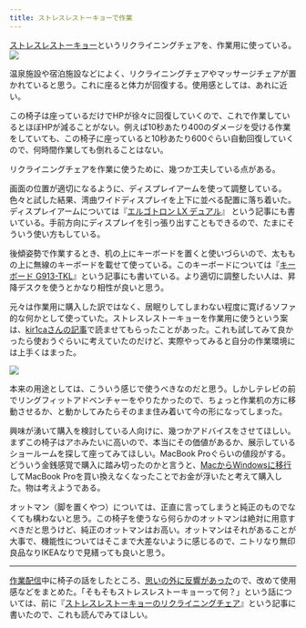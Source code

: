```yaml
---
title: ストレスレストーキョーで作業
---
```

[ストレスレストーキョー](https://www.amazon.co.jp/dp/B08B3NM7RW)というリクライニングチェアを、作業用に使っている。![](https://lh3.googleusercontent.com/docs/ADP-6oFnKFECcXSecwSKjmjMzVR6WUH7VbCwZSqoFzAFlQ_M35t5sVURkS01nnwm1jOJNqkbY5NVu2r3UsAcb8VljviQVUg7SytSEXwZhtB3MAVBCKhA2u-qckSPBkOBnEpZCla_x3YEJgsT5NJFb3Rbaul_eKWvWN-5s1rUHTeWNkwC6DaZAd_NEB3liucelhlCjPEv4dnHm1zNI5iaTRhxtbA-fIgXcsLVavjpXSwrW98u8LBQwl8Fw6xDDkFic4AOePuudZwc9UWXn09VWEBE3JCOIxnZNnHPZwPHsYMvtsFEVmW2F2LhWclO4bziALfrAQVJjm1Is7VBj4gmHclQGLWjMN8s68MWndZ0S8PgRA822s0vkkhXlJJfZ43XvVO88wlv7wc96TPyUHaDSrYOWosxoI77ooysTHi8MFAcIvSIIq5NjFLl5qlXvhrQ2-FF4IW5jicz2S37TyAsQiM-FOgfdj-5XfH9jScWiIT7SPhSHh9UYaK7RcgmvkVKjFhWCmKpzYdq_EjJhYSXvnPExYGIkYo39ZZh7zTICVs71zxKokwkIkHqA0fE9WkQl43fwVO9JMPqCuq0DNBLxjjI7T8eZRNXqAXM9wEoRlVHsD-vK7iC1BxsoZnOOWi0VlV6hlFH5cT2Qcvo8Br9G1DRLH21fHn4qr7SsNcQ42om_0Ip0wVhGDXoNyXXSaj0r9Jc-opKsIXE6pDxk_87l6CFzKxblEyvBM7D1JqxtaQD0OxvzaFKyHuE8I0CyrqN12vO17Ni0q-1iOnGzlUtexd_t1Vq5TUcUAHlcOV1vZ08JXLnvaEa5lNYKbtDJJ6OfU3I0XRYPiSHetM50SO3b296OsfvaK89WAwxG4bgJ4Qbv5HVz0RzvwO6bQeL9SVxilCepPS96d-36xH9VGd8l65EaAq2KXn3RTSOvQGu9DuwYZGZpkgIC_PKw5HqqnWCJM3KM8v4jRNkHPmDrWxGGp6hXymVnMB3PBA1_lahxccVdwCZh-AbxKDwru_kDvin8j0i7oiDxJKeBfSn1CVXrBgo5R8J4wbt15FnG4vmBa1ZZLNsYiDyDaukl3RB6vj6qHv1BIXuDIwR4Mc4w75M5V6FyVuXW8V187b6zUYJq6MKx7usH_yAy-bP5ac3xRMUvFXphHDArHHDRD-g4coyyR9bymnEm2pTADP8VCq4eCGBr38zWwDe_xEK4BKgwac-zBgFWPl4W9zSnLBn8kg4aoSPss5LV-kcno6R3Z8-O5poqOBtEeG5)

温泉施設や宿泊施設などによく、リクライニングチェアやマッサージチェアが置かれていると思う。これに座ると体力が回復する。使用感としては、あれに近い。

この椅子は座っているだけでHPが徐々に回復していくので、これで作業しているとほぼHPが減ることがない。例えば10秒あたり400のダメージを受ける作業をしていても、この椅子に座っていると10秒あたり600ぐらい自動回復していくので、何時間作業しても倒れることはない。

リクライニングチェアを作業に使うために、幾つか工夫している点がある。

画面の位置が適切になるように、ディスプレイアームを使って調整している。色々と試した結果、湾曲ワイドディスプレイを上下に並べる配置に落ち着いた。ディスプレイアームについては『[エルゴトロン LX デュアル](https://r7kamura.com/articles/2021-02-27-ergotron-lx-dual)』 という記事にも書いている。手前方向にディスプレイを引っ張り出すこともできるので、たまにそういう使い方もしている。

後傾姿勢で作業するとき、机の上にキーボードを置くと使いづらいので、太ももの上に無線のキーボードを載せて使っている。このキーボードについては『[キーボード G913-TKL](https://r7kamura.com/articles/2020-10-21-keyboard-g913-tkl)』という記事にも書いている。より適切に調整したい人は、昇降デスクを使うとかなり相性が良いと思う。

元々は作業用に購入した訳ではなく、居眠りしてしまわない程度に寛げるソファ的な何かとして使っていた。ストレスレストーキョーを作業用に使うという案は、[kir1caさんの記事](https://gadget-shot.com/53119)で読ませてもらったことがあった。これも試してみて良かったら使おうぐらいに考えていたのだけど、実際やってみると自分の作業環境には上手くはまった。

![](https://lh3.googleusercontent.com/docs/ADP-6oH65U3hk7Jtuu8vng3rVQye9wsfGIJbXEUMTNKzdtTQrhWbOq8e0owfWjES2oKQ37OlA__ZsV5BzKjbeTZr6P3sqGFFtfzu_UslISQORvE8t1cX-f0ZWps3qK9wc39H8VV_lZXcs52-9nBa7l_2Bea9CSH1j9M0t8UCrOJbUUnDFIjOXnLoewf8dPr2jEkGGoA38GUyiE6VR90kGQMXKqQ3dleszUdcDMumpRTu-vjctS8vni4sxhPMcIwxOZeZX5PuMidSKwxmiyZsvwXmLQEtGdCOEOLoZ9aaY2S0oKAarm4dpeAN_1qI86ZTyUUZQ-qRlZ-gWJ9jtL4JSkrgQ2sYnQ-O2p5HBDPo4cAUC9HuBx54ihPvA4O0hiSYnkmXDHu_IKOI5sveYbq33-Kl-OSZ_xV9B6irKMD65Zn7524KaOiMsfcRF-bY7VzWSzklu28qMjGK3pnWib3y8wCXxtcqvPWCiZEIjuK-WHEdTV6d9bNlzvcVaVtYs_k3YGTd2YjEDEJSZqBIgqrjoHORLsZoJYraf7cTX0wQR4JK61LK_qOdGbxatOIfCsM4Bp3OUyL8evWeKrlEmohDndlhCL8oGVm8tkDi9pFdZMmwPtxxBvcyjbVWlnt1pyNi3p3OPaDCFuyFJbp0jqgvIds_WXwiQkBsDVKMohP0ENgJ3Xj6I0A0nRuYQ9N52aLDESR54vhaAMLDsrtpett_dJCnWoqPDMnaMlWRzOHEwVS9Wt6Loz95HA-fL3Td5EXzDZptS7sKNaKdAtL4V-w8rWApLd3v_ATYVEjpoNERni6ABMBhG8G-ZM6ib3Yuy9arlEGi5LMiFRPdbO6IAQHkQmNDG0LTqVWfYXzSU1DawwWRaDa7D0eYGRb3QZyf_cfAuXL29XT9KUUfjQCaui-PHeFBpuAHe6EnoTfdCnEGGEPkdKRovKgR8DxlqY2u8z_JmmEHc3phvrF6fO4pDfj3uu9zIU_6aMWxb_HuMrd4TkPb8re3BaHpaTwZQL-Sh7bE7TmgegNOOBgDdjVXRnmCyCbeOIIlH-rGtCRNZ5EY1sgVseGr2bWlEkPG2BQQBttvrSUISsFp_rw-5A0OGDvyi-5wBeTabO8jqMYeUpGrPbmX6SLI-8M7R_mCjGIMUiyaM-CMDuRiXwqb6KdGIaGMtEaB9-zp764N_J6xuiOz2qle4WvDGpSOAUDxcvYQ7flYkibFZ7AK3r_Dd1Jha_4uI60kM5QVHa71XQV2-fQmUEOrb2UJv9k3)

本来の用途としては、こういう感じで使うべきなのだと思う。しかしテレビの前でリングフィットアドベンチャーをやりたかったので、ちょっと作業机の方に移動させるか、と動かしてみたらそのまま住み着いて今の形になってしまった。

興味が湧いて購入を検討している人向けに、幾つかアドバイスをさせてほしい。まずこの椅子はアホみたいに高いので、本当にその価値があるか、展示しているショールームを探して座ってみてほしい。MacBook Proぐらいの値段がする。どういう金銭感覚で購入に踏み切ったのかと言うと、[MacからWindowsに移行](https://r7kamura.com/articles/2020-10-04-windows-revolution)してMacBook Proを買い換えなくなったことでお金が浮いたと考えて購入した。物は考えようである。

オットマン（脚を置くやつ）については、正直に言ってしまうと純正のものでなくても構わないと思う。この椅子を使うなら何らかのオットマンは絶対に用意すべきだと思うけど、純正のオットマンはお高い。オットマンはそれがあることが大事で、機能性についてはそこまで大差ないように感じるので、ニトリなり無印良品なりIKEAなりで見繕っても良いと思う。

* * *

[作業配信](https://www.youtube.com/channel/UC5s-KpSDGzxWPWNv94PnJHw)中に椅子の話をしたところ、[思いの外に反響があった](https://scrapbox.io/miyaoka/%E6%97%A5%E5%A0%B12022-05-03)ので、改めて使用感などをまとめた。「そもそもストレスレストーキョーって何？」という話については、前に『[ストレスレストーキョーのリクライニングチェア](https://r7kamura.com/articles/2021-10-22-stressless-tokyo)』という記事に書いたので、これも読んでみてほしい。

